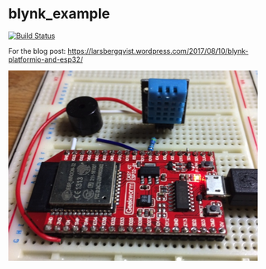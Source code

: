 # blynk_example
[![Build Status](https://travis-ci.org/LarsBergqvist/blynk_example.svg?branch=master)](https://travis-ci.org/LarsBergqvist/blynk_example)

For the blog post: https://larsbergqvist.wordpress.com/2017/08/10/blynk-platformio-and-esp32/

![Alt text](https://github.com/LarsBergqvist/blynk_example/blob/master/espblynkproject.jpg?raw=true "Project board setup")

